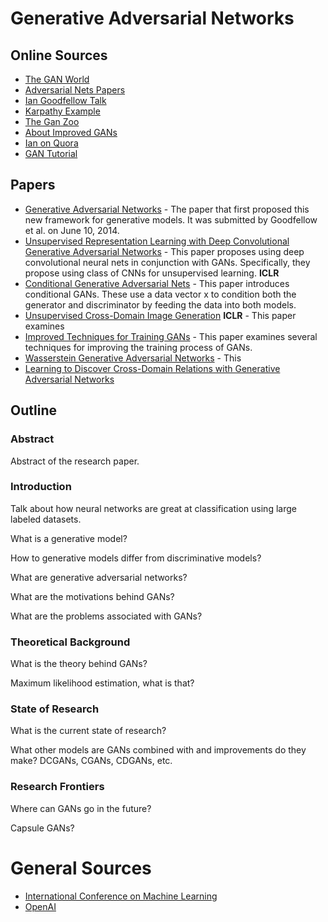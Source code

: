 

# Generative Adversarial Networks
## Online Sources
* [The GAN World](https://github.com/savan77/The-GAN-World)
* [Adversarial Nets Papers](https://github.com/zhangqianhui/AdversarialNetsPapers)
* [Ian Goodfellow Talk](https://www.youtube.com/watch?v=AJVyzd0rqdc)
* [Karpathy Example](https://cs.stanford.edu/people/karpathy/gan/)
* [The Gan Zoo](https://github.com/hindupuravinash/the-gan-zoo)
* [About Improved GANs](https://github.com/aleju/papers/blob/master/neural-nets/Improved_Techniques_for_Training_GANs.md)
* [Ian on Quora](https://www.quora.com/What-are-the-pros-and-cons-of-using-generative-adversarial-networks-a-type-of-neural-network-Could-they-be-applied-to-things-like-audio-waveform-via-RNN-Why-or-why-not)
* [GAN Tutorial](https://arxiv.org/pdf/1701.00160.pdf)

## Papers
* [Generative Adversarial Networks](https://arxiv.org/abs/1406.2661) - The paper that first proposed this new framework for generative models. It was submitted by Goodfellow et al. on June 10, 2014.
* [Unsupervised Representation Learning with Deep Convolutional Generative Adversarial Networks](https://arxiv.org/abs/1511.06434) - This paper proposes using deep convolutional neural nets in conjunction with GANs. Specifically, they propose using class of CNNs for unsupervised learning. **ICLR**
* [Conditional Generative Adversarial Nets](https://arxiv.org/abs/1411.1784) - This paper introduces conditional GANs. These use a data vector x to condition both the generator and discriminator by feeding the data into both models.
* [Unsupervised Cross-Domain Image Generation](https://arxiv.org/abs/1611.02200) **ICLR** - This paper examines
* [Improved Techniques for Training GANs](https://arxiv.org/abs/1606.03498) - This paper examines several techniques for improving the training process of GANs.
* [Wasserstein Generative Adversarial Networks](http://proceedings.mlr.press/v70/arjovsky17a.html) - This
* [Learning to Discover Cross-Domain Relations with Generative Adversarial Networks](http://proceedings.mlr.press/v70/kim17a.html)

## Outline
### Abstract
Abstract of the research paper.

### Introduction
Talk about how neural networks are great at classification using large labeled datasets.

What is a generative model?

How to generative models differ from discriminative models?

What are generative adversarial networks?

What are the motivations behind GANs?

What are the problems associated with GANs?

### Theoretical Background
What is the theory behind GANs?

Maximum likelihood estimation, what is that?

### State of Research

What is the current state of research?

What other models are GANs combined with and improvements do they make?
DCGANs, CGANs, CDGANs, etc.

### Research Frontiers
Where can GANs go in the future?

Capsule GANs?

# General Sources
* [International Conference on Machine Learning](https://2017.icml.cc/)
* [OpenAI](https://openai.com/research/)
